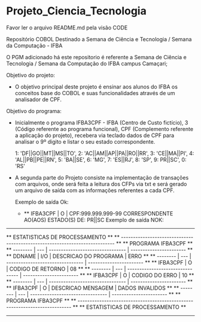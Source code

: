 # Projeto_Ciencia_Tecnologia

Favor ler o arquivo README.md pela visão CODE

Repositório COBOL Destinado a Semana de Ciência e Tecnologia / Semana da Computação - IFBA

O PGM adicionado há este repositorio é referente a Semana de Ciência e Tecnologia / Semana da Computação do IFBA campus Camaçari;

Objetivo do projeto:
- O objetivo principal deste projeto é ensinar aos alunos do IFBA os conceitos base do COBOL e suas funcionalidades através de um analisador de CPF.

Objetivo do programa:
- Inicialmente o programa IFBA3CPF - IFBA (Centro de Custo fictício), 3 (Código referente ao programa funcional), CPF (Complemento referente a aplicação do projeto),
  recebera via teclado dados de CPF para analisar o 9º digito e listar o seu estado correspondente.

    1: 'DF||GO||MT||MS||TO',
    2: 'AC||AM||AP||PA||RO||RR',
    3: 'CE||MA||PI',
    4: 'AL||PB||PE||RN',
    5: 'BA||SE',
    6: 'MG',
    7: 'ES||RJ',
    8: 'SP',
    9: PR||SC',
    0: 'RS'
  
- A segunda parte do Projeto consiste na implementação de transações com arquivos, onde será feita a leitura dos CFPs via txt e será gerado um arquivo de saída com as informações referentes a cada CPF.

  Exemplo de saída Ok:
  -  ** IFBA3CPF | O | CPF:999.999.999-99 CORRESPONDENTE AO(AOS) ESTADO(S) DE: PR||SC
  Exemplo de saída NOK:
*********************************************************************************
**                    ESTATISTICAS DE PROCESSAMENTO                            **
** --------------------------------------------------------------------------- **
**                         PROGRAMA IFBA3CPF                                   **
** -------- | --- | -------------------------------- | ----------------------- **
**  DDNAME  | I/O |     DESCRICAO DO PROGRAMA        |              ERRO       **
** -------- | --- | -------------------------------- | ----------------------- **
** IFBA3CPF |  O  | CODIGO DE RETORNO                |              08         **
** -------- | --- | -------------------------------- | ----------------------- **
** IFBA3CPF |  O  | CODIGO DO ERRO                   |              10         **
** -------- | --- | -------------------------------- | ----------------------- **
** IFBA3CPF |  O  | DESCRICAO MENSAGEM               |    DADOS INVALIDOS      **
** -------- | --- | -------------------------------- | ----------------------- **
**                         PROGRAMA IFBA3CPF                                   **
** --------------------------------------------------------------------------- **
**                    ESTATISTICAS DE PROCESSAMENTO                            **
*********************************************************************************
